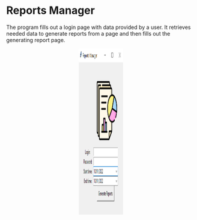 # Reports Manager 

The program fills out a login page with data provided by a user. 
It retrieves needed data to generate reports from a page and then fills out the generating report page.     

<p align="center">
<img src="app_photo.png" alt="A GUI Appo" style="height: 441px; width:118px;"/>
</p>
